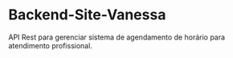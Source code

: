 # Backend-Site-Vanessa
API Rest para gerenciar sistema de agendamento de horário para atendimento profissional.
